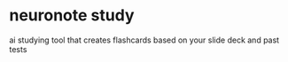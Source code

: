 # neuronote study
 ai studying tool that creates flashcards based on your slide deck and past tests
